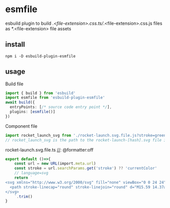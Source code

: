 # esmfile
esbuild plugin to build *.&lt;file-extension>.css.ts/*.&lt;file-extension>.css.js files as *.&lt;file-extension> file assets

## install

[//]: @formatter:off
```
npm i -D esbuild-plugin-esmfile
```
[//]: @formatter:on

## usage

Build file

[//]: @formatter:off
```ts
import { build } from 'esbuild'
import esmfile from 'esbuild-plugin-esmfile'
await build({
  entryPoints: [/* source code entry point */],
  plugins: [esmfile()]
})
```
[//]: @formatter:on

Component file

[//]: @formatter:off
```ts
import rocket_launch_svg from './rocket-launch.svg.file.js?stroke=green'
// rocket_launch_svg is the path to the rocket-launch-[hash].svg file in the esbuild output directory...the stroke of the icon is green
```
[//]: @formatter:on

rocket-launch.svg.file.ts
[//]: @formatter:off
```ts
export default ()=>{
	const url = new URL(import.meta.url)
	const stroke = url.searchParams.get('stroke') ?? 'currentColor'
	// language=svg
	return `
<svg xmlns="http://www.w3.org/2000/svg" fill="none" viewBox="0 0 24 24" stroke-width="1.5" stroke="${stroke}" class="w-6 h-6">
  <path stroke-linecap="round" stroke-linejoin="round" d="M15.59 14.37a6 6 0 0 1-5.84 7.38v-4.8m5.84-2.58a14.98 14.98 0 0 0 6.16-12.12A14.98 14.98 0 0 0 9.631 8.41m5.96 5.96a14.926 14.926 0 0 1-5.841 2.58m-.119-8.54a6 6 0 0 0-7.381 5.84h4.8m2.581-5.84a14.927 14.927 0 0 0-2.58 5.84m2.699 2.7c-.103.021-.207.041-.311.06a15.09 15.09 0 0 1-2.448-2.448 14.9 14.9 0 0 1 .06-.312m-2.24 2.39a4.493 4.493 0 0 0-1.757 4.306 4.493 4.493 0 0 0 4.306-1.758M16.5 9a1.5 1.5 0 1 1-3 0 1.5 1.5 0 0 1 3 0Z" />
</svg>
	`.trim()
}
```
[//]: @formatter:on
